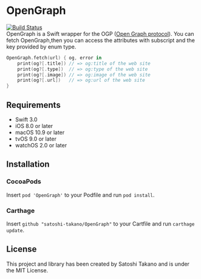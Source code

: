 # OpenGraph
[![Build Status](https://travis-ci.org/satoshi-takano/OpenGraph.svg?branch=feature%2Fci)](https://travis-ci.org/satoshi-takano/OpenGraph)  
OpenGraph is a Swift wrapper for the OGP ([Open Graph protocol](http://ogp.me/)).
You can fetch OpenGraph,then you can access the attributes with subscript and the key provided by enum type.
```swift
OpenGraph.fetch(url) { og, error in
    print(og?[.title]) // => og:title of the web site
    print(og?[.type])  // => og:type of the web site
    print(og?[.image]) // => og:image of the web site
    print(og?[.url])   // => og:url of the web site
}
```

## Requirements
- Swift 3.0
- iOS 8.0 or later
- macOS 10.9 or later
- tvOS 9.0 or later
- watchOS 2.0 or later

## Installation
### CocoaPods
Insert `pod 'OpenGraph'` to your Podfile and run `pod install`.

### Carthage
Insert `github "satoshi-takano/OpenGraph"` to your Cartfile and run `carthage update`.

## License
This project and library has been created by Satoshi Takano and is under the MIT License.
